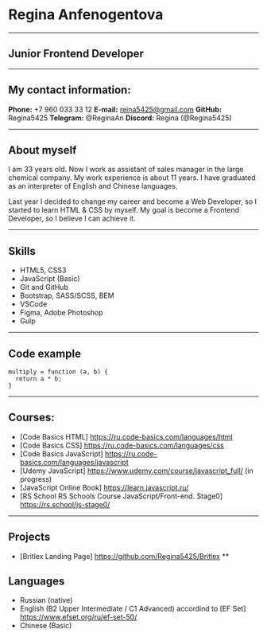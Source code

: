 # Regina Anfenogentova
***
## Junior Frontend Developer
***
## My contact information:
**Phone:** +7 960 033 33 12
**E-mail:** reina5425@gmail.com
**GitHub:** Regina5425
**Telegram:** @ReginaAn
**Discord:** Regina (@Regina5425)
***
## About myself
I am 33 years old. Now I work as assistant of sales manager in the large chemical company. My work experience is about 11 years.
I have graduated as an interpreter of English and Chinese languages. 

Last year I decided to change my career and become a Web Developer, so I started to learn HTML & CSS by myself. My goal is become a Frontend Developer, so I believe I can achieve it.
***
## Skills
* HTML5, CSS3
* JavaScript (Basic)
* Git and GitHub
* Bootstrap, SASS/SCSS, BEM
* VSCode
* Figma, Adobe Photoshop
* Gulp
***
## Code example
```
multiply = function (a, b) {
  return a * b;
}
```
***
## Courses:
* [Code Basics HTML] https://ru.code-basics.com/languages/html
* [Code Basics CSS] https://ru.code-basics.com/languages/css
* [Code Basics JavaScript] https://ru.code-basics.com/languages/javascript
* [Udemy JavaScript] https://www.udemy.com/course/javascript_full/ (in progress)
* [JavaScript Online Book] https://learn.javascript.ru/
* [RS School RS Schools Course JavaScript/Front-end. Stage0] https://rs.school/js-stage0/
***
## Projects
* [Britlex Landing Page] https://github.com/Regina5425/Britlex
**
## Languages
* Russian (native)
* English (B2 Upper Intermediate / C1 Advanced) accordind to [EF Set] https://www.efset.org/ru/ef-set-50/
* Chinese (Basic)

